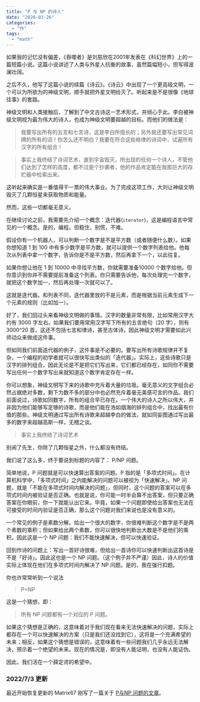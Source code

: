 ```yaml
---
title: "P 与 NP 的诗人"
date: "2020-03-26"
categories: 
  - "作"
tags: 
  - "math"
---
```


如果我的记忆没有偏差，《吞噬者》是刘慈欣在2001年发表在《科幻世界》上的一篇短篇小说。这篇小说讲述了人类与外星人抗衡的故事，虽然篇幅短小，但写得波澜壮阔。

之后不久，他写了这篇小说的续篇《诗云》。《诗云》中出现了一个更高级文明，一个可以为所欲为的神级文明，顺手就把外星文明给灭了。听起来是不是很像《地球往事》的套路。

神级文明和人类接触后，了解到了中文古诗这一艺术形式，并倾心于此。李白被神级文明视为最为伟大的诗人，也成为神级文明要超越的目标。而他们的做法是：

> 我要写出所有的五言和七言诗，这是李白所擅长的；另外我还要写出常见词牌的所有的词！你怎么还不明白？我要在符合这些格律的诗词中，试遍所有汉字的所有组合！

> 事实上我终结了诗词艺术，直到宇宙毁灭，所出现的任何一个诗人，不管他们达到了怎样的高度，都不过是个抄袭者，他的作品肯定能在我那巨大的存贮器中检索出来。

这听起来确实是一番值得干一票的伟大事业。为了完成这项工作，大刘让神级文明毁灭了几颗恒星来获取物质和能量。

然而，这些一切都毫无意义。

在继续讨论之前，我需要先介绍一个概念：迭代器(`iterator`)，这是编程语言中常见的一个概念。是的，编程。但稳住，别慌，不难。

假设你有一个机器人，可以判断一个数字是不是平方数（或者随便什么数）。如果你想知道 1 到 100 中有多少数字是平方数，就可以提供一个数字列表给他。他每次从列表中拿一个数字，告诉你是不是平方数，然后再拿下一个，以此往复。

如果你想让他在 1 到 10000 中寻找平方数，你就需要准备10000 个数字给他。但你意识到你并不需要提前准备这个列表。你只需要告诉他，每次处理完一个数字，就把这个数字加一，然后再处理一次就可以了。

这就是迭代器。和列表不同，迭代器里放的不是元素，而是根据当前元素生成下一个元素的规则（比如加一）。

好了，我们回过头来看神级文明做的事情。汉字的数量非常有限，比如常用汉字大约有 3000 字左右。如果我们要用常用汉字写下所有的五言绝句（20 字），则有 3000^20 首，这还不包括七言和律诗，甚至古体诗。因此神级文明才需要如此兴师动众来做成这件事。

但如同我们前面迭代器的例子，这件事是不必要的。要写出所有诗歌规律并不复杂，一个编程的初学者就可以很快写出类似的「迭代器」。实际上，这些诗歌只是汉字的排列组合，因此无论是不是把它们写出来，它们都已经存在，如同你不需要写出任何一个数字写出来就知道这个数字肯定存在一样。

你可以想象，神级文明写下来的诗歌中充斥着大量的垃圾。毫无意义的文字组合必然占据绝对多数，剩下为数不多的部分中也必然充斥着毫无美感可言的作品。我们前面说过，诗歌如同数字，所有的组合早已存在。一个伟大的诗人之所以伟大，并非因为他们能够写足够的诗歌，而是他们能在浩如烟海的排列组合中，找出最有价值的那些。神级文明通过写出所有诗歌来超越李白的做法，就如同妄图通过写出最多的数字来超越高斯一样，无稽之谈。

> 事实上我终结了诗词艺术

别闹了先生，你除了几颗恒星之外，什么都没有终结。

我们说了这么多，终于要说到标题的内容了： P/NP 问题。

简单地说，P 问题就是可以快速算出答案的问题。P 指的是「多项式时间」。在计算机科学中，「多项式时间」之内能解决的问题可以被视为「快速解决」。NP 问题，就是「不能在多项式时间内解决的问题」，但同时，这个问题的答案可以在多项式时间内被验证是否正确。也就是说，你可能一时半会算不出答案，但只要正确答案在你眼前，你一下就能认出它来。毕竟，如果一个问题即使给出答案也无法在可接受的时间内验证是否正确，那么这个问题对我们来说也是没有意义的。

一个常见的例子是素数分解。给出一个很大的数字，你很难判断这个数字是不是两个素数的乘积；但如果给出两个素数，你可以很快地判断出大数是不是他们的乘积。因此这是一个 NP 问题：我们不能快速解决，但可以快速验证。

回到作诗的问题上：写出一首好诗很难，但给出一首诗你可以快速判断出这首诗是不是「好诗」。因此这也是一个 NP 问题。（这个例子并不严谨）因此，诗人的价值实际上体现在他们在多项式时间内解决了 NP 问题。是的，我在强行扣题。

你也许常常听到一个说法

> P=NP

这是一个猜想，即：

> 所有 NP 问题都有一个对应的 P 问题。

如果这个猜想是正确的，这意味着对于我们现在看来无法快速解决的问题，实际上都存在一个可以快速解决的方案（只是我们还没找到它），这将是一个充满希望的未来；相反，如果这个猜想是错误的，这意味着有一些问题我们几乎永远无法解决，预示着一个绝望的未来。现在的情况是，即没有人能证明，也没有人能证伪。

因此，我们活在一个薛定谔的希望中。

### 2022/7/3 更新

最近开始恢复更新的 Matrix67 刚写了一篇关于 [P与NP 问题的文章](http://www.matrix67.com/blog/archives/7084)。
